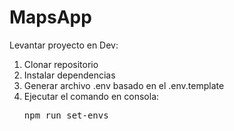 # MapsApp

Levantar proyecto en Dev:<br>
<ol>
<li>Clonar repositorio</li>
<li>Instalar dependencias</li>
<li>Generar archivo .env basado en el .env.template</li>
<li>Ejecutar el comando en consola: <pre>npm run set-envs</pre></li>
</lo>
